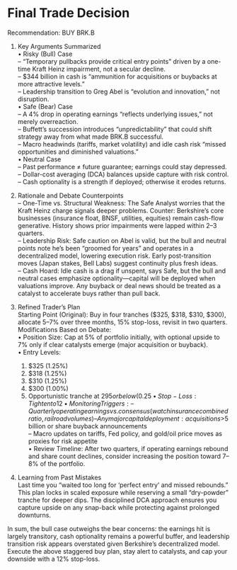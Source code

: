 # Final Trade Decision

Recommendation: BUY BRK.B

1. Key Arguments Summarized  
• Risky (Bull) Case  
  – “Temporary pullbacks provide critical entry points” driven by a one-time Kraft Heinz impairment, not a secular decline.  
  – $344 billion in cash is “ammunition for acquisitions or buybacks at more attractive levels.”  
  – Leadership transition to Greg Abel is “evolution and innovation,” not disruption.  
• Safe (Bear) Case  
  – A 4% drop in operating earnings “reflects underlying issues,” not merely overreaction.  
  – Buffett’s succession introduces “unpredictability” that could shift strategy away from what made BRK.B successful.  
  – Macro headwinds (tariffs, market volatility) and idle cash risk “missed opportunities and diminished valuations.”  
• Neutral Case  
  – Past performance ≠ future guarantee; earnings could stay depressed.  
  – Dollar-cost averaging (DCA) balances upside capture with risk control.  
  – Cash optionality is a strength if deployed; otherwise it erodes returns.

2. Rationale and Debate Counterpoints  
– One-Time vs. Structural Weakness: The Safe Analyst worries that the Kraft Heinz charge signals deeper problems. Counter: Berkshire’s core businesses (insurance float, BNSF, utilities, equities) remain cash-flow generative. History shows prior impairments were lapped within 2–3 quarters.  
– Leadership Risk: Safe caution on Abel is valid, but the bull and neutral points note he’s been “groomed for years” and operates in a decentralized model, lowering execution risk. Early post-transition moves (Japan stakes, Bell Labs) suggest continuity plus fresh ideas.  
– Cash Hoard: Idle cash is a drag if unspent, says Safe, but the bull and neutral cases emphasize optionality—capital will be deployed when valuations improve. Any buyback or deal news should be treated as a catalyst to accelerate buys rather than pull back.

3. Refined Trader’s Plan  
Starting Point (Original): Buy in four tranches ($325, $318, $310, $300), allocate 5–7% over three months, 15% stop-loss, revisit in two quarters.  
Modifications Based on Debate:  
  • Position Size: Cap at 5% of portfolio initially, with optional upside to 7% only if clear catalysts emerge (major acquisition or buyback).  
  • Entry Levels:  
     1) $325 (1.25%)  
     2) $318 (1.25%)  
     3) $310 (1.25%)  
     4) $300 (1.00%)  
     5) Opportunistic tranche at $295 or below (0.25%) if macro news or earnings worsen materially.  
  • Stop-Loss: Tighten to 12% below your average cost, reflecting the Safe Analyst’s concern about structural shifts.  
  • Monitoring Triggers:  
     – Quarterly operating earnings vs. consensus (watch insurance combined ratio, railroad volumes)  
     – Any major capital deployment: acquisitions >$5 billion or share buyback announcements  
     – Macro updates on tariffs, Fed policy, and gold/oil price moves as proxies for risk appetite  
  • Review Timeline: After two quarters, if operating earnings rebound and share count declines, consider increasing the position toward 7–8% of the portfolio.

4. Learning from Past Mistakes  
Last time you “waited too long for ‘perfect entry’ and missed rebounds.” This plan locks in scaled exposure while reserving a small “dry-powder” tranche for deeper dips. The disciplined DCA approach ensures you capture upside on any snap-back while protecting against prolonged downturns.

In sum, the bull case outweighs the bear concerns: the earnings hit is largely transitory, cash optionality remains a powerful buffer, and leadership transition risk appears overstated given Berkshire’s decentralized model. Execute the above staggered buy plan, stay alert to catalysts, and cap your downside with a 12% stop-loss.
